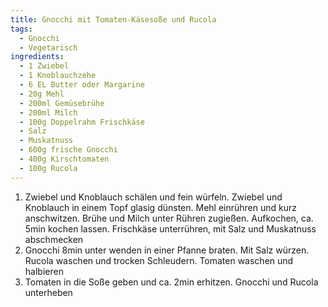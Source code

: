 ```yaml
---
title: Gnocchi mit Tomaten-Käsesoße und Rucola
tags:
  - Gnocchi
  - Vegetarisch
ingredients:
  - 1 Zwiebel
  - 1 Knoblauchzehe
  - 6 EL Butter oder Margarine
  - 20g Mehl
  - 200ml Gemüsebrühe
  - 200ml Milch
  - 100g Doppelrahm Frischkäse
  - Salz
  - Muskatnuss
  - 600g frische Gnocchi
  - 400g Kirschtomaten
  - 100g Rucola
---
```


1. Zwiebel und Knoblauch schälen und fein würfeln. Zwiebel und Knoblauch in
   einem Topf glasig dünsten. Mehl einrühren und kurz anschwitzen. Brühe und
   Milch unter Rühren zugießen. Aufkochen, ca. 5min kochen lassen. Frischkäse
   unterrühren, mit Salz und Muskatnuss abschmecken
2. Gnocchi 8min unter wenden in einer Pfanne braten. Mit Salz würzen. Rucola
   waschen und trocken Schleudern. Tomaten waschen und halbieren
3. Tomaten in die Soße geben und ca. 2min erhitzen. Gnocchi und Rucola
   unterheben
